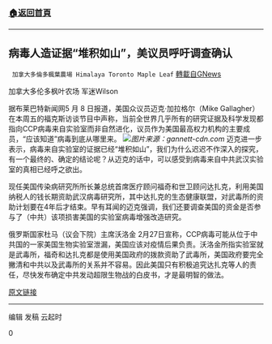 ###  [:house:返回首頁](https://github.com/ourhimalayas/txt)
---

## 病毒人造证据“堆积如山”，美议员呼吁调查确认
` 加拿大多倫多楓葉農場 Himalaya Toronto Maple Leaf` [轉載自GNews](https://gnews.org/zh-hans/1191257/)

加拿大多伦多枫叶农场 军迷Wilson

据布莱巴特新闻网5 月 8 日报道，美国众议员迈克·加拉格尔（Mike Gallagher）在本周五的福克斯访谈节目中声称，当前全世界几乎所有的研究证据及科学发现都指向CCP病毒来自实验室而非自然进化，议员作为美国最高权力机构的主要成员，“应该知道”病毒到底从哪里来。
![]()![](https://gnews-media-offload.s3.amazonaws.com/wp-content/uploads/2021/05/08222213/gannett-cdn.com-2-1.jpg)*图片来源：gannett-cdn.com*
迈克进一步表示，病毒来自实验室的证据已经“堆积如山”，我们为什么迟迟不作深入的探究，有一个最终的、确定的结论呢？从迈克的话中，可以感受到病毒来自中共武汉实验室的真相已经呼之欲出。

现任美国传染病研究所所长兼总统首席医疗顾问福奇和世卫顾问达扎克，利用美国纳税人的钱长期资助武汉病毒研究所，其中达扎克的生态健康联盟，对武毒所的资助计划要在4年后才结束。早有耳闻的迈克强调，我们还要调查美国的资金是否参与了（中共）该项损害美国的实验室病毒增强改造研究。

俄罗斯国家杜马（议会下院）主席沃洛金 2月27日宣称，CCP病毒可能从位于中共国的一家美国生物实验室泄漏，美国应该对疫情后果负责。沃洛金所指实验室就是武毒所，福奇和达扎克都是使用美国政府的拨款资助了武毒所，美国政府要完全撇清和中共以及武毒所的关系并不容易。因此美国只有积极追究达扎克等人的责任，尽快发布确定中共发动超限生物战的白皮书，才是最明智的做法。

[原文链接](https://www.breitbart.com/clips/2021/05/08/gop-rep-gallagher-evidence-stacking-up-supporting-lab-leak-theory-on-covid/)

* * *

编辑 发稿 云起时

0
